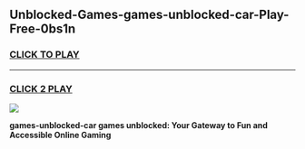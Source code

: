 
## Unblocked-Games-games-unblocked-car-Play-Free-0bs1n
<h3>
<a href="https://premium76.site?title=games-unblocked-car&ref=23A">CLICK TO PLAY</a></h3>
<hr>

<h3>
<a href="https://premium76.site?title=games-unblocked-car&ref=23A">CLICK 2 PLAY</a>
  
</h3>

<a href="https://premium76.site?title=games-unblocked-car&ref=23A"><img src="https://clearcache.store/games.png"></a>


**games-unblocked-car games unblocked: Your Gateway to Fun and Accessible Online Gaming**
